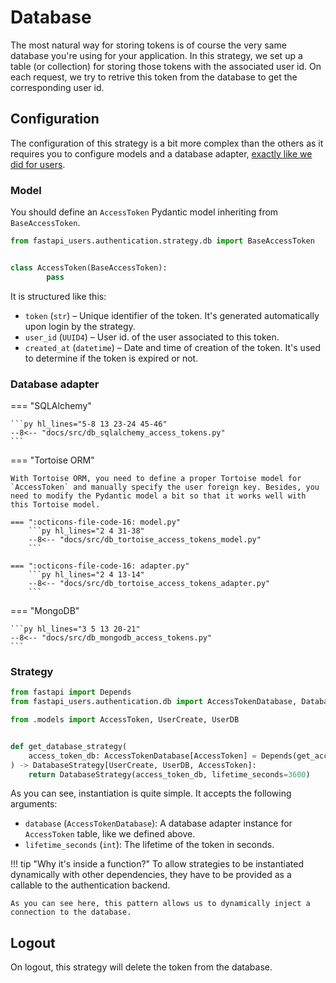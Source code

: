 # Database

The most natural way for storing tokens is of course the very same database you're using for your application. In this strategy, we set up a table (or collection) for storing those tokens with the associated user id. On each request, we try to retrive this token from the database to get the corresponding user id.

## Configuration

The configuration of this strategy is a bit more complex than the others as it requires you to configure models and a database adapter, [exactly like we did for users](../../overview.md#database-adapters).


### Model

You should define an `AccessToken` Pydantic model inheriting from `BaseAccessToken`.

```py
from fastapi_users.authentication.strategy.db import BaseAccessToken


class AccessToken(BaseAccessToken):
        pass
```

It is structured like this:

* `token` (`str`) – Unique identifier of the token. It's generated automatically upon login by the strategy.
* `user_id` (`UUID4`) – User id. of the user associated to this token.
* `created_at` (`datetime`) – Date and time of creation of the token. It's used to determine if the token is expired or not.

### Database adapter

=== "SQLAlchemy"

    ```py hl_lines="5-8 13 23-24 45-46"
    --8<-- "docs/src/db_sqlalchemy_access_tokens.py"
    ```

=== "Tortoise ORM"

    With Tortoise ORM, you need to define a proper Tortoise model for `AccessToken` and manually specify the user foreign key. Besides, you need to modify the Pydantic model a bit so that it works well with this Tortoise model.

    === ":octicons-file-code-16: model.py"
        ```py hl_lines="2 4 31-38"
        --8<-- "docs/src/db_tortoise_access_tokens_model.py"
        ```

    === ":octicons-file-code-16: adapter.py"
        ```py hl_lines="2 4 13-14"
        --8<-- "docs/src/db_tortoise_access_tokens_adapter.py"
        ```

=== "MongoDB"

    ```py hl_lines="3 5 13 20-21"
    --8<-- "docs/src/db_mongodb_access_tokens.py"
    ```


### Strategy

```py
from fastapi import Depends
from fastapi_users.authentication.db import AccessTokenDatabase, DatabaseStrategy

from .models import AccessToken, UserCreate, UserDB


def get_database_strategy(
    access_token_db: AccessTokenDatabase[AccessToken] = Depends(get_access_token_db),
) -> DatabaseStrategy[UserCreate, UserDB, AccessToken]:
    return DatabaseStrategy(access_token_db, lifetime_seconds=3600)
```

As you can see, instantiation is quite simple. It accepts the following arguments:

* `database` (`AccessTokenDatabase`): A database adapter instance for `AccessToken` table, like we defined above.
* `lifetime_seconds` (`int`): The lifetime of the token in seconds.

!!! tip "Why it's inside a function?"
    To allow strategies to be instantiated dynamically with other dependencies, they have to be provided as a callable to the authentication backend.

    As you can see here, this pattern allows us to dynamically inject a connection to the database.

## Logout

On logout, this strategy will delete the token from the database.
